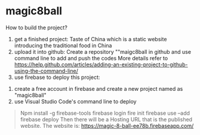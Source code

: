 # magic8ball
How to build the project?
1. get a finished project: Taste of China which is a static website introducing the traditional food in China
2. upload it into github:
Create a repository ""maigc8ball in github and use command line to add and push the codes
More details refer to https://help.github.com/articles/adding-an-existing-project-to-github-using-the-command-line/
3. use firebase to deploy this project:
1) create a free account in firebase and create a new project named as "magic8ball"
2) use Visual Studio Code's command line to deploy
>Npm install -g firebase-tools
>firebase login
>fire init
>firebase use –add 
>firebase deploy
Then there will be a Hosting URL that is the published website.
The website is:
https://magic-8-ball-ee78b.firebaseapp.com/


